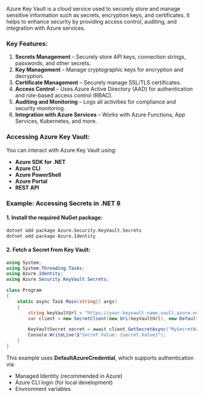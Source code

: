 Azure Key Vault is a cloud service used to securely store and manage sensitive information such as secrets, encryption keys, and certificates. It helps to enhance security by providing access control, auditing, and integration with Azure services.

### Key Features:
1. **Secrets Management** – Securely store API keys, connection strings, passwords, and other secrets.
2. **Key Management** – Manage cryptographic keys for encryption and decryption.
3. **Certificate Management** – Securely manage SSL/TLS certificates.
4. **Access Control** – Uses Azure Active Directory (AAD) for authentication and role-based access control (RBAC).
5. **Auditing and Monitoring** – Logs all activities for compliance and security monitoring.
6. **Integration with Azure Services** – Works with Azure Functions, App Services, Kubernetes, and more.

### Accessing Azure Key Vault:
You can interact with Azure Key Vault using:
- **Azure SDK for .NET**
- **Azure CLI**
- **Azure PowerShell**
- **Azure Portal**
- **REST API**

### Example: Accessing Secrets in .NET 8
#### 1. Install the required NuGet package:
```sh
dotnet add package Azure.Security.KeyVault.Secrets
dotnet add package Azure.Identity
```

#### 2. Fetch a Secret from Key Vault:
```csharp
using System;
using System.Threading.Tasks;
using Azure.Identity;
using Azure.Security.KeyVault.Secrets;

class Program
{
    static async Task Main(string[] args)
    {
        string keyVaultUrl = "https://your-keyvault-name.vault.azure.net/";
        var client = new SecretClient(new Uri(keyVaultUrl), new DefaultAzureCredential());

        KeyVaultSecret secret = await client.GetSecretAsync("MySecretName");
        Console.WriteLine($"Secret Value: {secret.Value}");
    }
}
```
This example uses **DefaultAzureCredential**, which supports authentication via:
- Managed Identity (recommended in Azure)
- Azure CLI login (for local development)
- Environment variables
